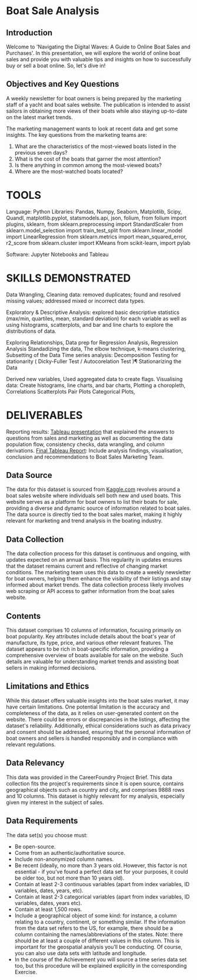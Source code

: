 # Boat Sale Analysis
## Introduction
Welcome to 'Navigating the Digital Waves: A Guide to Online Boat Sales and Purchases'.
In this presentation, we will explore the world of online boat sales and provide you with valuable tips and insights on how to successfully buy or sell a boat online. So, let's dive in!
 
## Objectives and Key Questions
 
A weekly newsletter for boat owners is being prepared by the marketing staff of a yacht and boat sales website.
The publication is intended to assist sailors in obtaining more views of their boats while also staying up-to-date on the latest market trends.
 
The marketing management wants to look at recent data and get some insights.
The key questions from the marketing teams are:
 
1. What are the characteristics of the most-viewed boats listed in the previous seven days?
2. What is the cost of the boats that garner the most attention?
3. Is there anything in common among the most-viewed boats?
4. Where are the most-watched boats located?

# TOOLS
Language: Python
Libraries: Pandas, Numpy, Seaborn, Matplotlib, Scipy, Quandl, matplotlib.pyplot,
statsmodels.api, json, folium, from folium import plugins, 
sklearn, from sklearn.preprocessing import StandardScaler
from sklearn.model_selection import train_test_split 
from sklearn.linear_model import LinearRegression
from sklearn.metrics import mean_squared_error, r2_score
from sklearn.cluster import KMeans 
from scikit-learn, import pylab

Software: Jupyter Notebooks and Tableau
# SKILLS DEMONSTRATED
Data Wrangling, Cleaning data: removed duplicates; found and resolved missing values; addressed mixed or incorrect data types.

Exploratory & Descriptive Analysis: explored basic descriptive statistics (max/min, quartiles, mean, standard deviation) for each variable as well as using histograms, scatterplots, and bar and line charts to explore the distributions of data.

Exploring Relationships, Data prep for Regression Analysis, Regression Analysis
Standadizing the data, The elbow technique, k-means clustering,
Subsetting of the Data
Time series analysis: Decomposition
Testing for stationarity ( Dicky-Fuller Test / Autocorelation Test )¶
Stationarizing the Data

Derived new variables, Used aggregated data to create flags.
Visualising data: Create histograms, line charts, and bar charts, Plotting a choropleth, Correlations Scatterplots Pair Plots Categorical Plots,


# DELIVERABLES
Reporting results: [Tableau presentation](https://public.tableau.com/app/profile/ayaz.khan7372/viz/BoatsSaleAnalsis/BoatSale) that explained the answers to questions from sales and marketing as well as documenting the data population flow, consistency checks, data wrangling, and column derivations.
[Final Tableau Report](https://public.tableau.com/app/profile/ayaz.khan7372/viz/BoatsSaleAnalsis/BoatSale): Include analysis findings, visualisation, conclusion and recommendations to Boat Sales Marketing Team.
 
## Data Source
The data for this dataset is sourced from [Kaggle.com](https://www.kaggle.com/datasets/karthikbhandary2/boat-sales) revolves around a boat sales website where individuals sell both new and used boats. This website serves as a platform for boat owners to list their boats for sale, providing a diverse and dynamic source of information related to boat sales. The data source is directly tied to the boat sales market, making it highly relevant for marketing and trend analysis in the boating industry.
## Data Collection
The data collection process for this dataset is continuous and ongoing, with updates expected on an annual basis. This regularity in updates ensures that the dataset remains current and reflective of changing market conditions. The marketing team uses this data to create a weekly newsletter for boat owners, helping them enhance the visibility of their listings and stay informed about market trends. The data collection process likely involves web scraping or API access to gather information from the boat sales website.
## Contents
This dataset comprises 10 columns of information, focusing primarily on boat popularity. Key attributes include details about the boat's year of manufacture, its type, price, and various other relevant features. The dataset appears to be rich in boat-specific information, providing a comprehensive overview of boats available for sale on the website. Such details are valuable for understanding market trends and assisting boat sellers in making informed decisions.
## Limitations and Ethics
While this dataset offers valuable insights into the boat sales market, it may have certain limitations. One potential limitation is the accuracy and completeness of the data, as it relies on user-generated content on the website. There could be errors or discrepancies in the listings, affecting the dataset's reliability. Additionally, ethical considerations such as data privacy and consent should be addressed, ensuring that the personal information of boat owners and sellers is handled responsibly and in compliance with relevant regulations.
## Data Relevancy
This data was provided in the CareerFoundry Project Brief. This data collection fits the project's requirements since it is open source, contains geographical objects such as country and city, and comprises 9888 rows and 10 columns. This dataset is highly relevant for my analysis, especially given my interest in the subject of sales.

## Data Requirements
The data set(s) you choose must:
- Be open-source.
- Come from an authentic/authoritative source.
- Include non-anonymized column names.
 - Be recent (ideally, no more than 3 years old. However, this factor is not essential - if you’ve found a perfect data set for your purposes, it could be older too, but not more than 10 years old).
- Contain at least 2-3 continuous variables (apart from index variables, ID variables, dates, years, etc).
- Contain at least 2-3 categorical variables (apart from index variables, ID variables, dates, years etc).
- Contain at least 1,500 rows.
- Include a geographical object of some kind: for instance, a column relating to a country,
continent, or something similar. If the information from the data set refers to the US, for example, there should be a column containing the names/abbreviations of the states. Note: there should be at least a couple of different values in this column. This is important for the geospatial analysis you’ll be conducting. Of course, you can also use data sets with latitude and longitude.
- In the course of the Achievement you will source a time series data set too, but this procedure will be explained explicitly in the corresponding Exercise.
